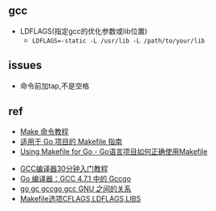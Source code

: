 
## gcc

+ LDFLAGS(指定gcc的优化参数或lib位置)
    + `LDFLAGS=-static -L /usr/lib -L /path/to/your/lib`

## issues

+ 命令前加tap,不是空格


## ref
+ [Make 命令教程](http://www.ruanyifeng.com/blog/2015/02/make.html)
+ [适用于 Go 项目的 Makefile 指南](https://juejin.im/post/6844903806971412494)
+ [Using Makefile for Go - Go语言项目如何正确使用Makefile](https://colynn.github.io/2020-03-03-using_makefile/)

<!-- gcc -->
+ [GCC编译器30分钟入门教程](http://c.biancheng.net/gcc/)
+ [ Go 编译器：GCC 4.7.1 中的 Gccgo](https://learnku.com/docs/go-blog/gccgo-in-gcc-471/6569)
+ [go gc gccgo gcc GNU 之间的关系](https://www.jianshu.com/p/9bd145357533)
+ [Makefile选项CFLAGS,LDFLAGS,LIBS](https://blog.csdn.net/qq_15437629/article/details/85808229)